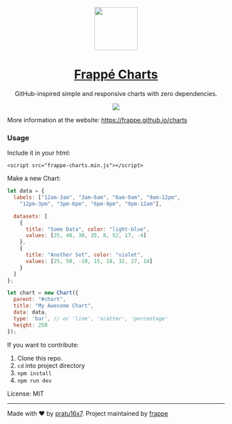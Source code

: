 <div align="center">
    <img src="https://github.com/frappe/design/blob/master/logos/frappe-charts-symbol.svg" width="100px" height="auto">
    <h1>
      <a href="https://frappe.github.io/charts">
        Frappé Charts
      </a>
    </h1>
    <p>
        GitHub-inspired simple and responsive charts with zero dependencies.
    </p>
    <img src="https://user-images.githubusercontent.com/5196925/32153733-4a747898-bd52-11e7-9248-15ba307d3142.gif">
</div>

More information at the website: https://frappe.github.io/charts

### Usage
Include it in your html:
```
<script src="frappe-charts.min.js"></script>
```

Make a new Chart:
```js
let data = {
  labels: ["12am-3am", "3am-6am", "6am-9am", "9am-12pm",
    "12pm-3pm", "3pm-6pm", "6pm-9pm", "9pm-12am"],

  datasets: [
    {
      title: "Some Data", color: "light-blue",
      values: [25, 40, 30, 35, 8, 52, 17, -4]
    },
    {
      title: "Another Set", color: "violet",
      values: [25, 50, -10, 15, 18, 32, 27, 14]
    }
  ]
};

let chart = new Chart({
  parent: "#chart",
  title: "My Awesome Chart",
  data: data,
  type: 'bar', // or 'line', 'scatter', 'percentage'
  height: 250
});
```

If you want to contribute:

1. Clone this repo.
2. `cd` into project directory
3. `npm install`
4. `npm run dev`

License: MIT

------------------
Made with ♥ by [pratu16x7](https://github.com/pratu16x7). Project maintained by [frappe](https://github.com/frappe)
